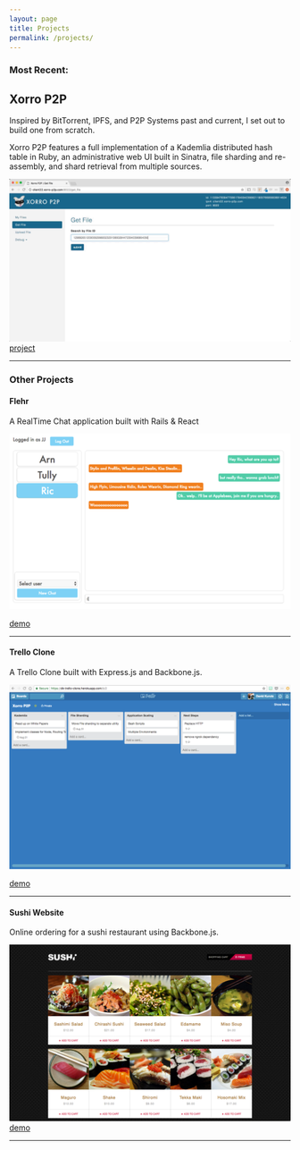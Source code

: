 ```yaml
---
layout: page
title: Projects
permalink: /projects/
---
```


### Most Recent:
## Xorro P2P
Inspired by BitTorrent, IPFS, and P2P Systems past and current, I set out to build one from scratch. 

Xorro P2P features a full implementation of a Kademlia distributed hash table in Ruby, an administrative web UI built in Sinatra, file sharding and re-assembly, and shard retrieval from multiple sources.

[![](/images/xorro_web_ui.gif)](https://xorro-p2p.github.io)
[project](https://xorro-p2p.github.io)

***
### Other Projects
#### Flehr
A RealTime Chat application built with Rails & React

[![](/images/flehr.png)](https://flehr.herokuapp.com/login)
<!-- [![](/images/trello1.png)](https://dk-trello-clone.herokuapp.com/) -->
[demo](https://flehr.herokuapp.com/login)

***
#### Trello Clone
A Trello Clone built with Express.js and Backbone.js.

[![](/images/trello2.png)](https://dk-trello-clone.herokuapp.com/b/1/Work-Stuff)
<!-- [![](/images/trello1.png)](https://dk-trello-clone.herokuapp.com/) -->
[demo](https://dk-trello-clone.herokuapp.com/)

***
#### Sushi Website 
Online ordering for a sushi restaurant using Backbone.js.

[![](/images/sushi.png)](https://dk-sushi-site.herokuapp.com/menu)
[demo](https://dk-sushi-site.herokuapp.com/menu)

***

